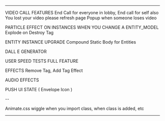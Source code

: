 
---

VIDEO CALL FEATURES
  End Call for everyone in lobby, End call for self also
  You lost your video please refresh page 
  Popup when someone loses video 

PARTICLE EFFECT ON INSTANCES WHEN YOU CHANGE A ENTITY_MODEL
  Explode on Destroy Tag

ENTITY INSTANCE UPGRADE
  Compound Static Body for Entities

DALL E GENERATOR

USER SPEED TESTS FULL FEATURE

EFFECTS 
  Remove Tag, Add Tag Effect

AUDIO EFFECTS

PUSH UI STATE ( Envelope Icon )

--

Animate.css wiggle when you import class, when class is added, etc

---